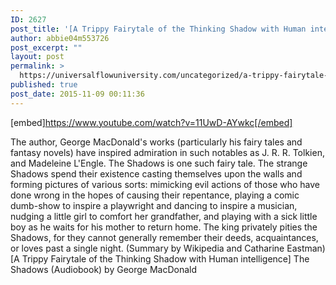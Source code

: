 ```yaml
---
ID: 2627
post_title: '[A Trippy Fairytale of the Thinking Shadow with Human intelligence] The Shadows'
author: abbie04m553726
post_excerpt: ""
layout: post
permalink: >
  https://universalflowuniversity.com/uncategorized/a-trippy-fairytale-of-the-thinking-shadow-with-human-intelligence-the-shadows/
published: true
post_date: 2015-11-09 00:11:36
---
```

[embed]https://www.youtube.com/watch?v=11UwD-AYwkc[/embed]<br>
<p>The author, George MacDonald's works (particularly his fairy tales and fantasy novels) have inspired admiration in such notables as J. R. R. Tolkien, and Madeleine L'Engle. The Shadows is one such fairy tale. The strange Shadows spend their existence casting themselves upon the walls and forming pictures of various sorts: mimicking evil actions of those who have done wrong in the hopes of causing their repentance, playing a comic dumb-show to inspire a playwright and dancing to inspire a musician, nudging a little girl to comfort her grandfather, and playing with a sick little boy as he waits for his mother to return home. The king privately pities the Shadows, for they cannot generally remember their deeds, acquaintances, or loves past a single night. (Summary by Wikipedia and Catharine Eastman)
[A Trippy Fairytale of the Thinking Shadow with Human intelligence] The Shadows (Audiobook) by George MacDonald</p>